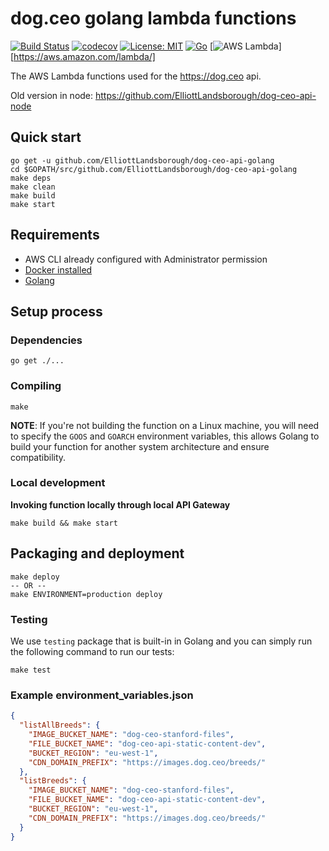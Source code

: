 # dog.ceo golang lambda functions

[![Build Status](https://travis-ci.org/ElliottLandsborough/dog-ceo-api-golang.svg?branch=master)](https://travis-ci.org/ElliottLandsborough/dog-ceo-api-golang)
[![codecov](https://codecov.io/gh/ElliottLandsborough/dog-ceo-api-golang/branch/master/graph/badge.svg)](https://codecov.io/gh/ElliottLandsborough/dog-ceo-api-golang)
[![License: MIT](https://img.shields.io/badge/License-MIT-yellow.svg)](https://opensource.org/licenses/MIT)
[![Go](https://img.shields.io/badge/Go-1.x-success.svg)](https://golang.org/)
[![AWS Lambda](https://img.shields.io/badge/AWS-Lambda-orange.svg)][https://aws.amazon.com/lambda/]

The AWS Lambda functions used for the https://dog.ceo api.

Old version in node: https://github.com/ElliottLandsborough/dog-ceo-api-node

## Quick start

```shell
go get -u github.com/ElliottLandsborough/dog-ceo-api-golang
cd $GOPATH/src/github.com/ElliottLandsborough/dog-ceo-api-golang
make deps
make clean
make build
make start
```

## Requirements

* AWS CLI already configured with Administrator permission
* [Docker installed](https://www.docker.com/community-edition)
* [Golang](https://golang.org)

## Setup process

### Dependencies

```shell
go get ./...
```

### Compiling

```shell
make
```

**NOTE**: If you're not building the function on a Linux machine, you will need to specify the `GOOS` and `GOARCH` environment variables, this allows Golang to build your function for another system architecture and ensure compatibility.

### Local development

**Invoking function locally through local API Gateway**

```shell
make build && make start
```

## Packaging and deployment

```shell
make deploy
-- OR --
make ENVIRONMENT=production deploy
```

### Testing

We use `testing` package that is built-in in Golang and you can simply run the following command to run our tests:

```shell
make test
```

### Example environment_variables.json
```json
{
  "listAllBreeds": {
    "IMAGE_BUCKET_NAME": "dog-ceo-stanford-files",
    "FILE_BUCKET_NAME": "dog-ceo-api-static-content-dev",
    "BUCKET_REGION": "eu-west-1",
    "CDN_DOMAIN_PREFIX": "https://images.dog.ceo/breeds/"
  },
  "listBreeds": {
    "IMAGE_BUCKET_NAME": "dog-ceo-stanford-files",
    "FILE_BUCKET_NAME": "dog-ceo-api-static-content-dev",
    "BUCKET_REGION": "eu-west-1",
    "CDN_DOMAIN_PREFIX": "https://images.dog.ceo/breeds/"
  }
}
```

